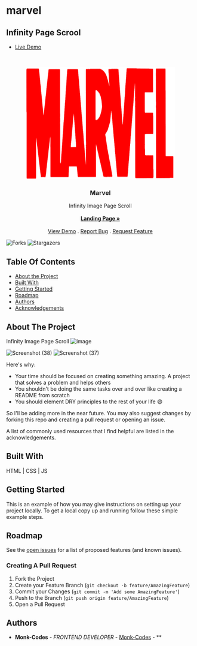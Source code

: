 # marvel
## Infinity Page Scrool 
- [Live Demo](https://marvel-dx.netlify.app/)
<br/>
<p align="center">
<img src="logo.png" alt="image" width="400" height="300">
  <a href="https://github.com/Monk-Codes/marvel">
  </a>
  <h3 align="center">Marvel</h3>

  <p align="center">
    Infinity Image Page Scroll
    <br/>
    <br/>
    <a href="https://github.com/Monk-Codes/marvel"><strong>Landing Page »</strong></a>
    <br/>
    <br/>
    <a href="https://github.com/Monk-Codes/marvel">View Demo</a>
    .
    <a href="https://github.com/Monk-Codes/marvel/issues">Report Bug</a>
    .
    <a href="https://github.com/Monk-Codes/marvel/issues">Request Feature</a>
  </p>
</p>

![Forks](https://img.shields.io/github/forks/Monk-Codes/marvel?style=social) ![Stargazers](https://img.shields.io/github/stars/Monk-Codes/marvel?style=social) 

## Table Of Contents

* [About the Project](#about-the-project)
* [Built With](#built-with)
* [Getting Started](#getting-started)
* [Roadmap](#roadmap)
* [Authors](#authors)
* [Acknowledgements](#acknowledgements)

## About The Project
  Infinity Image Page Scroll
![image](https://github.com/Monk-Codes/marvel/assets/84877191/7b5474ae-fc38-4035-81b2-61ee0ebf0de2)

![Screenshot (38)](https://github.com/Monk-Codes/marvel/assets/84877191/ac892857-994f-458d-af58-c6946baf79eb)
![Screenshot (37)](https://github.com/Monk-Codes/marvel/assets/84877191/66d214cb-f347-400d-9bc5-ac240f2b3a5c)


Here's why:

* Your time should be focused on creating something amazing. A project that solves a problem and helps others
* You shouldn't be doing the same tasks over and over like creating a README from scratch
* You should element DRY principles to the rest of your life :smile:

 So I'll be adding more in the near future. You may also suggest changes by forking this repo and creating a pull request or opening an issue.

A list of commonly used resources that I find helpful are listed in the acknowledgements.

## Built With

HTML | CSS | JS

## Getting Started

This is an example of how you may give instructions on setting up your project locally.
To get a local copy up and running follow these simple example steps.

## Roadmap

See the [open issues](https://github.com/Monk-Codes//issues) for a list of proposed features (and known issues).

### Creating A Pull Request

1. Fork the Project
2. Create your Feature Branch (`git checkout -b feature/AmazingFeature`)
3. Commit your Changes (`git commit -m 'Add some AmazingFeature'`)
4. Push to the Branch (`git push origin feature/AmazingFeature`)
5. Open a Pull Request

## Authors

* **Monk-Codes** - *FRONTEND DEVELOPER* - [Monk-Codes](https://github.com/Monk-Codes) - **

